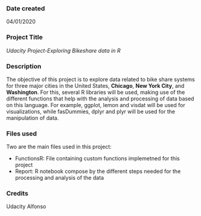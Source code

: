 ### Date created
04/01/2020

### Project Title
*Udacity Project-Exploring Bikeshare data in R*

### Description
The objective of this project is to explore data related to bike share systems for three major cities 
in the United States, **Chicago**, **New York City**, and **Washington**. For this, several R libraries will be used, 
making use of the different functions that help with the analysis and processing of data based on this 
language. For example, ggplot, lemon and visdat will be used for visualizations, while fasDummies, 
dplyr and plyr will be used for the manipulation of data.

### Files used
Two are the main files used in this project:

- FunctionsR: File containing custom functions implemetned for this project
- Report: R notebook compose by the different steps needed for the processing and analysis of the data

### Credits
Udacity
Alfonso

